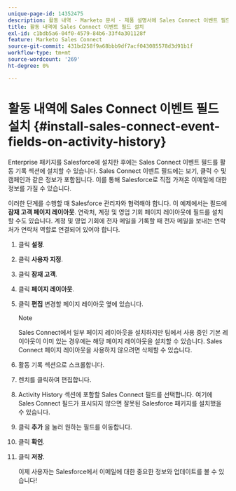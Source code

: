 ```yaml
---
unique-page-id: 14352475
description: 활동 내역 - Marketo 문서 - 제품 설명서에 Sales Connect 이벤트 필드 설치
title: 활동 내역에 Sales Connect 이벤트 필드 설치
exl-id: c1bdb5a6-04f0-4579-84b6-33f4a301128f
feature: Marketo Sales Connect
source-git-commit: 431bd258f9a68bbb9df7acf043085578d3d91b1f
workflow-type: tm+mt
source-wordcount: '269'
ht-degree: 0%

---
```


# 활동 내역에 Sales Connect 이벤트 필드 설치 {#install-sales-connect-event-fields-on-activity-history}

Enterprise 패키지를 Salesforce에 설치한 후에는 Sales Connect 이벤트 필드를 활동 기록 섹션에 설치할 수 있습니다. Sales Connect 이벤트 필드에는 보기, 클릭 수 및 캠페인과 같은 정보가 포함됩니다. 이를 통해 Salesforce로 직접 가져온 이메일에 대한 정보를 가질 수 있습니다.

이러한 단계를 수행할 때 Salesforce 관리자와 협력해야 합니다. 이 예제에서는 필드에 **잠재 고객 페이지 레이아웃**. 연락처, 계정 및 영업 기회 페이지 레이아웃에 필드를 설치할 수도 있습니다. 계정 및 영업 기회에 전자 메일을 기록할 때 전자 메일을 보내는 연락처가 연락처 역할로 연결되어 있어야 합니다.

1. 클릭 **설정**.
1. 클릭 **사용자 지정**.
1. 클릭 **잠재 고객**.
1. 클릭 **페이지 레이아웃**.
1. 클릭 **편집** 변경할 페이지 레이아웃 옆에 있습니다.

   >[!NOTE]
   >
   >Sales Connect에서 일부 페이지 레이아웃을 설치하지만 팀에서 사용 중인 기본 레이아웃이 이미 있는 경우에는 해당 페이지 레이아웃을 설치할 수 있습니다. Sales Connect 페이지 레이아웃을 사용하지 않으려면 삭제할 수 있습니다.

1. 활동 기록 섹션으로 스크롤합니다.
1. 렌치를 클릭하여 편집합니다.
1. Activity History 섹션에 포함할 Sales Connect 필드를 선택합니다. 여기에 Sales Connect 필드가 표시되지 않으면 잘못된 Salesforce 패키지를 설치했을 수 있습니다.
1. 클릭 **추가** 을 눌러 원하는 필드를 이동합니다.
1. 클릭 **확인**.
1. 클릭 **저장**.

   이제 사용자는 Salesforce에서 이메일에 대한 중요한 정보와 업데이트를 볼 수 있습니다!
